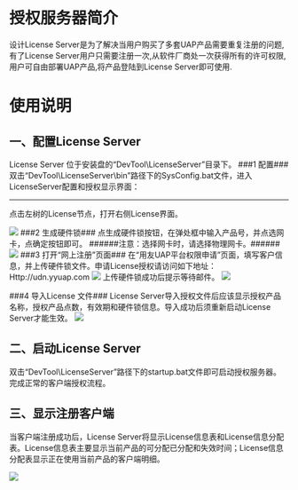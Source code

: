 # 授权服务器简介 #

设计License Server是为了解决当用户购买了多套UAP产品需要重复注册的问题,有了License Server用户只需要注册一次,从软件厂商处一次获得所有的许可权限,用户可自由部署UAP产品,将产品登陆到License Server即可使用.

# 使用说明 #

## 一、配置License Server ##
License Server 位于安装盘的“DevTool\LicenseServer”目录下。
###1	配置###
双击“DevTool\LicenseServer\bin”路径下的SysConfig.bat文件，进入LicenseServer配置和授权显示界面：

----------

点击左树的License节点，打开右侧License界面。

<img src="/images/serverview.jpg"/>
###2	生成硬件锁###
点生成硬件锁按钮，在弹处框中输入产品号，并点选网卡，点确定按钮即可。
######注意：选择网卡时，请选择物理网卡。######

<img src="/images/generatehardkey.jpg"/>
###3	打开“网上注册”页面###
在“用友UAP平台权限申请”页面，填写客户信息，并上传硬件锁文件。申请License授权请访问如下地址：
Http://udn.yyuap.com
<img src="/images/applyhardkey.jpg"/>
上传硬件锁成功后提示等待邮件。
<img src="/images/waitemail.jpg"/>

###4	导入License 文件###
License Server导入授权文件后应该显示授权产品名称，授权产品点数，有效期和硬件锁信息。导入成功后须重新启动License Server才能生效。
<img src="/images/importlicense.jpg"/>

## 二、启动License Server ##
双击“DevTool\LicenseServer”路径下的startup.bat文件即可启动授权服务器。完成正常的客户端授权流程。
## 三、显示注册客户端 ##
  当客户端注册成功后，License Server将显示License信息表和License信息分配表。License信息表主要显示当前产品的可分配已分配和失效时间；License信息分配表显示正在使用当前产品的客户端明细。

<img src="/images/displayclient.jpg"/> 